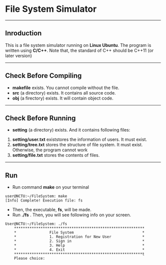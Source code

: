 # File System Simulator
---
## Inroduction
  This is a file system simulator running on **Linux Ubuntu**.
  The program is written using **C/C++**. Note that, the standard of C++ should be C++11 (or later version)

---
## Check Before Compiling
* **makefile** exists. You cannot compile without the file.
* **src** (a directory) exists. It contains all source code.
* **obj** (a firectory) exists. It will contain object code.
---
## Check Before Running
* **setting** (a directory) exists. And it contains following files:
 1. **setting/user.txt** existstores the information of users. It must exist.
 2. **setting/tree.txt** stores the structure of file system. It must exist. Otherwise, the program cannot work
 3. **setting/file.txt** stores the contents of files.
---
## Run
* Run command **make** on your terminal

```
user@NCTU:~/FileSystem: make
[Info] Complete! Execution file: fs
```
* Then, the executable, **fs**, will be made.
* Run **./fs** . Then, you will see following info on your screen.

```
User@NCTU:~/FileSystem: ./fs
	***********************************************************
	*               File System                               *
	*               1. Registration for New User              *
	*               2. Sign in                                *
	*               3. Help                                   *
	*               4. Exit                                   *
	**********************************************************t
	Please choice: 

```



